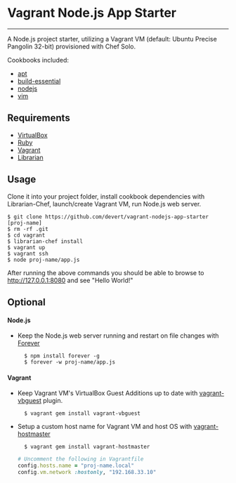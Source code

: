 # Vagrant Node.js App Starter

---
A Node.js project starter, utilizing a Vagrant VM (default: Ubuntu Precise Pangolin 32-bit) provisioned with Chef Solo.

Cookbooks included:

* [apt](https://github.com/opscode-cookbooks/apt)
* [build-essential](https://github.com/opscode-cookbooks/build-essential)
* [nodejs](https://github.com/mdxp/nodejs-cookbook.git)
* [vim](https://github.com/opscode-cookbooks/vim)

## Requirements

* [VirtualBox](https://www.virtualbox.org/)
* [Ruby](http://www.ruby-lang.org/en/)
* [Vagrant](http://vagrantup.com/)
* [Librarian](https://github.com/applicationsonline/librarian)

## Usage

Clone it into your project folder, install cookbook dependencies with Librarian-Chef, launch/create Vagrant VM, run Node.js web server.

    $ git clone https://github.com/devert/vagrant-nodejs-app-starter [proj-name]
    $ rm -rf .git
    $ cd vagrant
    $ librarian-chef install
    $ vagrant up
    $ vagrant ssh
    $ node proj-name/app.js

After running the above commands you should be able to browse to http://127.0.0.1:8080 and see "Hello World!"

## Optional

#### Node.js
* Keep the Node.js web server running and restart on file changes with [Forever](https://github.com/nodejitsu/forever)

    	$ npm install forever -g
		$ forever -w proj-name/app.js

#### Vagrant
* Keep Vagrant VM's VirtualBox Guest Additions up to date with [vagrant-vbguest](https://github.com/dotless-de/vagrant-vbguest) plugin.
		
		$ vagrant gem install vagrant-vbguest

* Setup a custom host name for Vagrant VM and host OS with [vagrant-hostmaster](https://github.com/mosaicxm/vagrant-hostmaster.git)
	
		$ vagrant gem install vagrant-hostmaster

	```ruby
	# Uncomment the following in Vagrantfile
	config.hosts.name = "proj-name.local"
	config.vm.network :hostonly, "192.168.33.10"
	```

